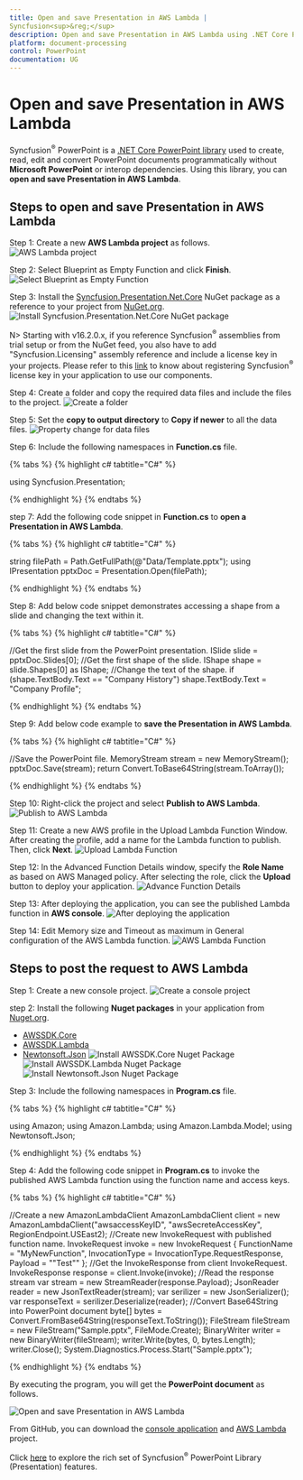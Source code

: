 ```yaml
---
title: Open and save Presentation in AWS Lambda | 
Syncfusion<sup>&reg;</sup>
description: Open and save Presentation in AWS Lambda using .NET Core PowerPoint library (Presentation) without Microsoft PowerPoint or interop dependencies.
platform: document-processing
control: PowerPoint
documentation: UG
---
```


# Open and save Presentation in AWS Lambda


Syncfusion<sup>&reg;</sup> PowerPoint is a [.NET Core PowerPoint library](https://www.syncfusion.com/document-processing/powerpoint-framework/net-core) used to create, read, edit and convert PowerPoint documents programmatically without **Microsoft PowerPoint** or interop dependencies. Using this library, you can **open and save Presentation in AWS Lambda**.

## Steps to open and save Presentation in AWS Lambda

Step 1: Create a new **AWS Lambda project** as follows.
![AWS Lambda project](AWS_Images/Lambda_Images/Project-Template-PowerPoint-Presentation-to-PDF.png)

Step 2: Select Blueprint as Empty Function and click **Finish**.
![Select Blueprint as Empty Function](AWS_Images/Lambda_Images/Blueprint-AWS-PowerPoint-Presentation-to-PDF.png)

Step 3: Install the [Syncfusion.Presentation.Net.Core](https://www.nuget.org/packages/Syncfusion.Presentation.Net.Core) NuGet package as a reference to your project from [NuGet.org](https://www.nuget.org/).
![Install Syncfusion.Presentation.Net.Core NuGet package](Workingwith-Blazor/NuGet.png)

N> Starting with v16.2.0.x, if you reference 
Syncfusion<sup>&reg;</sup> assemblies from trial setup or from the NuGet feed, you also have to add "Syncfusion.Licensing" assembly reference and include a license key in your projects. Please refer to this [link](https://help.syncfusion.com/common/essential-studio/licensing/overview) to know about registering 
Syncfusion<sup>&reg;</sup> license key in your application to use our components.

Step 4: Create a folder and copy the required data files and include the files to the project.
![Create a folder](AWS_Images/Lambda_Images/Data-Folder-PowerPoint-Presentation-to-PDF.png)

Step 5: Set the **copy to output directory** to **Copy if newer** to all the data files.
![Property change for data files](AWS_Images/Lambda_Images/Data-Folder-Create-PowerPoint-Presentation.png)

Step 6: Include the following namespaces in **Function.cs** file.

{% tabs %}
{% highlight c# tabtitle="C#" %}

using Syncfusion.Presentation;

{% endhighlight %}
{% endtabs %}

step 7: Add the following code snippet in **Function.cs** to **open a Presentation in AWS Lambda**.

{% tabs %}
{% highlight c# tabtitle="C#" %}

string filePath = Path.GetFullPath(@"Data/Template.pptx");
using IPresentation pptxDoc = Presentation.Open(filePath);

{% endhighlight %}
{% endtabs %}

Step 8: Add below code snippet demonstrates accessing a shape from a slide and changing the text within it.

{% tabs %}
{% highlight c# tabtitle="C#" %}

//Get the first slide from the PowerPoint presentation.
ISlide slide = pptxDoc.Slides[0];
//Get the first shape of the slide.
IShape shape = slide.Shapes[0] as IShape;
//Change the text of the shape.
if (shape.TextBody.Text == "Company History")
    shape.TextBody.Text = "Company Profile";

{% endhighlight %}
{% endtabs %}

Step 9: Add below code example to **save the Presentation in AWS Lambda**.

{% tabs %}
{% highlight c# tabtitle="C#" %}

//Save the PowerPoint file.
MemoryStream stream = new MemoryStream();
pptxDoc.Save(stream);
return Convert.ToBase64String(stream.ToArray());

{% endhighlight %}
{% endtabs %}

Step 10: Right-click the project and select **Publish to AWS Lambda**.
![Publish to AWS Lambda](AWS_Images/Lambda_Images/Publish-PowerPoint-Presentation-to-PDF.png)

Step 11: Create a new AWS profile in the Upload Lambda Function Window. After creating the profile, add a name for the Lambda function to publish. Then, click **Next**.
![Upload Lambda Function](AWS_Images/Lambda_Images/Upload-Lampda-PowerPoint-Presentation-to-PDF.png)

Step 12: In the Advanced Function Details window, specify the **Role Name** as based on AWS Managed policy. After selecting the role, click the **Upload** button to deploy your application.
![Advance Function Details](AWS_Images/Lambda_Images/Advanced-AWS-PowerPoint-Presentation-to-PDF.png)

Step 13: After deploying the application, you can see the published Lambda function in **AWS console**.
![After deploying the application](AWS_Images/Lambda_Images/Function-PowerPoint-Presentation-to-PDF.png)

Step 14: Edit Memory size and Timeout as maximum in General configuration of the AWS Lambda function.
![AWS Lambda Function](AWS_Images/Lambda_Images/General-configuration-PowerPoint-Presentation-to-PDF.png)

## Steps to post the request to AWS Lambda

Step 1: Create a new console project.
![Create a console project](AWS_Images/Lambda_Images/Console-APP-PowerPoint-Presentation-to-PDF.png)

step 2: Install the following **Nuget packages** in your application from [Nuget.org](https://www.nuget.org/).

* [AWSSDK.Core](https://www.nuget.org/packages/AWSSDK.Core/)
* [AWSSDK.Lambda](https://www.nuget.org/packages/AWSSDK.Lambda/)
* [Newtonsoft.Json](https://www.nuget.org/packages/Newtonsoft.Json/)
![Install AWSSDK.Core Nuget Package](AWS_Images/Lambda_Images/Nuget-Package-AWSSDK-Core-PowerPoint-Presentation-to-PDF.png)
![Install AWSSDK.Lambda Nuget Package](AWS_Images/Lambda_Images/Nuget-Package-AWSSDK-Lambda-PowerPoint-Presentation-to-PDF.png)
![Install Newtonsoft.Json Nuget Package](AWS_Images/Lambda_Images/Nuget-Package-Newton-Json-PowerPoint-Presentation-to-PDF.png)

Step 3: Include the following namespaces in **Program.cs** file.

{% tabs %}
{% highlight c# tabtitle="C#" %}

using Amazon;
using Amazon.Lambda;
using Amazon.Lambda.Model;
using Newtonsoft.Json;

{% endhighlight %}
{% endtabs %}

Step 4: Add the following code snippet in **Program.cs** to invoke the published AWS Lambda function using the function name and access keys.

{% tabs %}
{% highlight c# tabtitle="C#" %}

//Create a new AmazonLambdaClient
AmazonLambdaClient client = new AmazonLambdaClient("awsaccessKeyID", "awsSecreteAccessKey", RegionEndpoint.USEast2);
//Create new InvokeRequest with published function name.
InvokeRequest invoke = new InvokeRequest
{
    FunctionName = "MyNewFunction",
    InvocationType = InvocationType.RequestResponse,
    Payload = "\"Test\""
};
//Get the InvokeResponse from client InvokeRequest.
InvokeResponse response = client.Invoke(invoke);
//Read the response stream
var stream = new StreamReader(response.Payload);
JsonReader reader = new JsonTextReader(stream);
var serilizer = new JsonSerializer();
var responseText = serilizer.Deserialize(reader);
//Convert Base64String into PowerPoint document
byte[] bytes = Convert.FromBase64String(responseText.ToString());
FileStream fileStream = new FileStream("Sample.pptx", FileMode.Create);
BinaryWriter writer = new BinaryWriter(fileStream);
writer.Write(bytes, 0, bytes.Length);
writer.Close();
System.Diagnostics.Process.Start("Sample.pptx");

{% endhighlight %}
{% endtabs %}

By executing the program, you will get the **PowerPoint document** as follows.

![Open and save Presentation in AWS Lambda](Workingwith-Web/GettingStartedSample.png)

From GitHub, you can download the [console application](https://github.com/SyncfusionExamples/PowerPoint-Examples/tree/master/Read-and-save-PowerPoint-presentation/Open-and-save-PowerPoint/AWS/Console_Application) and [AWS Lambda](https://github.com/SyncfusionExamples/PowerPoint-Examples/tree/master/Read-and-save-PowerPoint-presentation/Open-and-save-PowerPoint/AWS/AWS_Lambda) project.

Click [here](https://www.syncfusion.com/document-processing/powerpoint-framework/net-core) to explore the rich set of 
Syncfusion<sup>&reg;</sup> PowerPoint Library (Presentation) features. 
